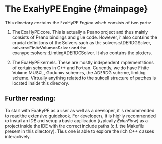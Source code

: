 The ExaHyPE Engine                                                 {#mainpage}
==================

This directory contains the ExaHyPE *Engine* which consists of two parts:

  1. The ExaHyPE core. This is actually a Peano project and thus mainly
     consists of Peano bindings and glue code. However, it also contains
     the crucial definitions of the Solvers such as the
     solvers::ADERDGSolver, solvers::FiniteVolumesSolver and the
     exahype::solvers::LimtingADERDGSolver. It also contains the plotters.

  2. The ExaHyPE kernels. These are mostly independent implementations
     of certain schemes in C++ and Fortran. Currently, we do have
     Finite Volume MUSCL, Godunov schemes, the ADERDG scheme, limiting
     scheme. Virtually anything related to the subcell structure of
     patches is located inside this directory.

## Further reading:

To start with ExaHyPE as a user as well as a developer, it is recommended
to read the extensive guidebook. For developers, it is highly recommended
to install an IDE and setup a basic application (typically *EulerFlow*)
as a project inside the IDE with the correct include paths (c.f. the
Makefile present in this directory). Thus one is able to explore the
rich C++ classes interactively.

